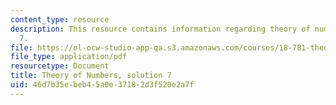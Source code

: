 ```yaml
---
content_type: resource
description: This resource contains information regarding theory of numbers, solution
  7.
file: https://ol-ocw-studio-app-qa.s3.amazonaws.com/courses/18-781-theory-of-numbers-spring-2012/46d7b35ebeb45a0e37182d3f520e2a7f_MIT18_781S12_pset7sol.pdf
file_type: application/pdf
resourcetype: Document
title: Theory of Numbers, solution 7
uid: 46d7b35e-beb4-5a0e-3718-2d3f520e2a7f
---
```

